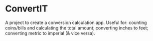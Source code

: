 # ConvertIT
A project to create a conversion calculation app. Useful for: counting coins/bills and calculating the total amount; converting inches to feet; converting metric to imperial (&amp; vice versa).
